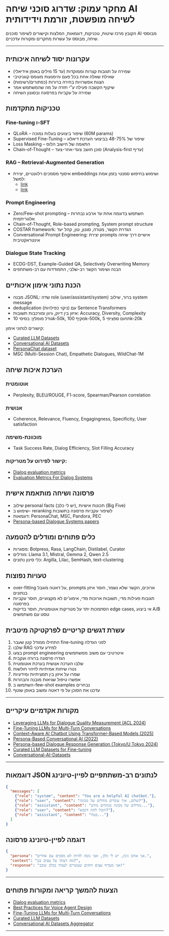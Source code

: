 # מחקר עמוק: שדרוג סוכני שיחה AI לשיחה מופשטת, זורמת וידידותית

הקובץ מרכז שיטות, טכניקות, דוגמאות, המלצות וקישורים לשיפור סוכנים AI מבוססי שיחה, מבוסס על עשרות מחקרים ומקורות עדכניים.

---

## עקרונות יסוד לשיחה איכותית
- שמירה על תגובות קצרות וממוקדות (עד 15 מילים באופן אידיאלי)
- שאילת שאלה אחת בכל פעם והימנעות מעומס קוגניטיבי
- הצגת אפשרויות בחירה ברורות (כפתורים/רשימות)
- שיקוף הקשבה פעילה ע"י חזרה על מה שהמשתמש אמר
- שמירה על עקביות בפרסונה ובסגנון השיחה

## טכניקות מתקדמות
### Fine-tuning ו-SFT
- QLoRA – שיפור ביצועים בעלות נמוכה (60M params)
- Supervised Fine-Tuning – שיפור של 48-75% בביצועי הערכת דיאלוג
- Loss Masking – התאמה של חישוב הלוס
- Chain-of-Thought – סוכן חושב צעד-אחר-צעד (Analysis-first עדיף)

### RAG – Retrieval-Augmented Generation
- איסוף מסמכים רלוונטיים, יצירת embeddings ושימוש בחיפוש סמנטי בזמן אמת למשל:
  - [link](https://kairntech.com/blog/articles/rag-conversational-ai-the-complete-guide-to-building-advanced-ai-chatbots/)
  - [link](https://www.anaconda.com/blog/how-to-build-a-retrieval-augmented-generation-chatbot)

### Prompt Engineering
- Zero/Few-shot prompting – השתמש בדוגמה אחת עד ארבע נבחרות אלגוריתמית
- Chain-of-Thought, Role-based prompting, System prompt structure
- COSTAR framework: הגדרת הקשר, מטרה, סגנון, טון, קהל יעד
- Conversational Prompt Engineering: יצירת prompts אישיים דרך שיחה אינטראקטיבית

### Dialogue State Tracking
- ECDG-DST, Example-Guided QA, Selectively Overwriting Memory
- הבנה ושימור הקשר רב-שלבי, התמודדות עם רב-משתתפים

## הכנת נתוני אימון איכותיים
- מבנה JSONL: שדה role (user/assistant/system) ברור, שילוב system message
- deduplication (ניקוי כפילויות) עם Sentence Transformers
- איזון בין דיוק, גיוון ומורכבות תשובות: Accuracy, Diversity, Complexity
- גודל מומלץ: בסיסי 10k-50k, מקיף 100k-500k, תחום ספציפי 5k-20k

קישורים לנתוני אימון:
- [Curated LLM Datasets](https://github.com/mlabonne/llm-datasets)
- [Conversational AI Datasets](https://github.com/wangxieric/Conversational-AI-Datasets)
- [PersonaChat dataset](https://github.com/facebookresearch/Persona-Chat)
- MSC (Multi-Session Chat), Empathetic Dialogues, WildChat-1M

## הערכת איכות שיחה
### אוטומטית
- Perplexity, BLEU/ROUGE, F1-score, Spearman/Pearson correlation

### אנושית
- Coherence, Relevance, Fluency, Engagingness, Specificity, User satisfaction

### מוכוונת-משימה
- Task Success Rate, Dialog Efficiency, Slot Filling Accuracy

### קישור לפירוט על מטריקות:
- [Dialog evaluation metrics](https://aclanthology.org/2021.eancs-1.3.pdf)
- [Evaluation Metrics For Dialog Systems](https://www.topbots.com/evaluation-metrics-for-dialog-systems/)

## פרסונה ושיחה מותאמת אישית
- שילוב personal facts (יש לי כלב), תכונות אישיות (Big Five)
- שימוש ב- reranking לשיפור עקביות פרסונה בתשובות
- דוגמאות: PersonaChat, MSC, Pandora, PEC
- [Persona-based Dialogue Systems papers](https://github.com/Sahandfer/PersonaPaper)

## כלים פתוחים ומודלים להטמעה
- מסגרות: Botpress, Rasa, LangChain, Distilabel, Curator
- מודלים: Llama 3.1, Mistral, Gemma 2, Qwen 2.5
- כלי סינון נתונים: Argilla, Lilac, SemHash, text-clustering

## טעויות נפוצות
- over-fitting על דאטה מוגבל, prompts ארוכים, הקשר שלא נשמר, חוסר איזון בנתונים
- תגובות פעילות מדי, תשובות ארוכות מדי, אימוג'ים לא מקצועיים, חוסר עקביות בפרסונה
- הסתמכות יתר על מטריקות אוטומטיות, חוסר בדיקות edge cases, אי ביצוע A/B טסט עם משתמשים

## עשרת דגשים קריטיים לפרקטיקה מיטבית
1. התחילו ממודל קטן שעבר fine-tuning לפני הגדלה
2. שלבו RAG למידע עדכני
3. בצעו prompt engineering איטרטיבי עם משוב ממשתמשים
4. הגדרו פרסונה ברורה ועקבית
5. שלבו הערכה אנושית בערכת אוטומטית
6. נטרו שיחות אמיתיות לזיהוי חולשות
7. שמרו על איזון בין תמציתיות ומידעיות
8. אפשרו טיפול שגיאות מובנה והבהרות
9. השתמשו ב-few-shot examples נבחרים
10. עדכנו את הסוכן על פי דאטה ומשוב באופן שוטף

---

## מקורות אקדמיים עיקריים
- [Leveraging LLMs for Dialogue Quality Measurement (ACL 2024)](https://aclanthology.org/2024.naacl-industry.30.pdf)
- [Fine-Tuning LLMs for Multi-Turn Conversations](https://www.together.ai/blog/fine-tuning-llms-for-multi-turn-conversations-a-technical-deep-dive)
- [Context-Aware AI Chatbot Using Transformer-Based Models (2025)](https://www.scitepress.org/Papers/2025/136398/136398.pdf)
- [Persona-Based Conversational AI (2022)](https://arxiv.org/pdf/2212.03699.pdf)
- [Persona-based Dialogue Response Generation (Tokyo/U Tokyo 2024)](https://www.tkl.iis.u-tokyo.ac.jp/new/uploads/publication_file/file/1032/IWSDS2024_CameraReady.pdf)
- [Curated LLM Datasets for Fine-tuning](https://github.com/mlabonne/llm-datasets)
- [Conversational-AI-Datasets](https://github.com/wangxieric/Conversational-AI-Datasets)

---

## דוגמאות JSON לנתונים רב-משתתפיים לפיין-טיונינג
```json
{
  "messages": [
    {"role": "system", "content": "You are a helpful AI chatbot."},
    {"role": "user", "content": "שלום, איך עובדים מודלים של מכונה?"},
    {"role": "assistant", "content": "מודלים של מכונה מנתחים מידע..."},
    {"role": "user", "content": "תוכל לתת דוגמא?"},
    {"role": "assistant", "content": "בטח..."}
  ]
}
```

## דוגמה לפיין-טיונינג פרסונה
```json
{
  "persona": "אני אוהב גינון, יש לי כלב, ואני נוטה להיות לא מסכים עם אחרים.",
  "context": "מה דעתך על עצים בגן?",
  "response": "אני מעדיף עצים חזקים שעשויים לעמוד בכלב שובב!"
}
```

---

## הצעות להמשך קריאה ומקורות פתוחים
- [Dialog evaluation metrics](https://aclanthology.org/2021.eancs-1.3.pdf)
- [Best Practices for Voice Agent Design](https://academy.fajutek.com/natural-conversation-voice-agent/)
- [Fine-Tuning LLMs for Multi-Turn Conversations](https://www.together.ai/blog/fine-tuning-llms-for-multi-turn-conversations-a-technical-deep-dive)
- [Curated LLM Datasets](https://github.com/mlabonne/llm-datasets)
- [Conversational AI Datasets Aggregator](https://github.com/wangxieric/Conversational-AI-Datasets)

---
